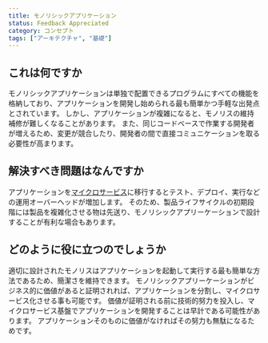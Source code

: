 ```yaml
---
title: モノリシックアプリケーション
status: Feedback Appreciated
category: コンセプト
tags: ["アーキテクチャ", "基礎"]
---
```


## これは何ですか

モノリシックアプリケーションは単独で配置できるプログラムにすべての機能を格納しており、アプリケーションを開発し始められる最も簡単かつ手軽な出発点とされています。
しかし、アプリケーションが複雑になると、モノリスの維持補修が難しくなることがあります。 
また、同じコードベースで作業する開発者が増えるため、変更が競合したり、開発者の間で直接コミュニケーションを取る必要性が高まります。

## 解決すべき問題はなんですか

アプリケーションを[マイクロサービス](/ja/microservices/)に移行するとテスト、デプロイ、実行などの運用オーバーヘッドが増加します。
そのため、製品ライフサイクルの初期段階には製品を複雑化させる物は先送り、モノリシックアプリーケーションで設計することが有利な場合もあります。

## どのように役に立つのでしょうか

適切に設計されたモノリスはアプリケーションを起動して実行する最も簡単な方法であるため、簡潔さを維持できます。
モノリシックアプリーケーションがビジネス的に価値があると証明されれば、アプリケーションを分割し、マイクロサービス化させる事も可能です。
価値が証明される前に技術的努力を投入し、マイクロサービス基盤でアプリケーションを開発することは早計である可能性があります。
アプリケーションそのものに価値がなければその努力も無駄になるためです。